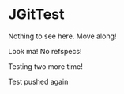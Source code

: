 JGitTest
========

Nothing to see here. Move along!

Look ma! No refspecs!

Testing two more time! 

Test pushed again